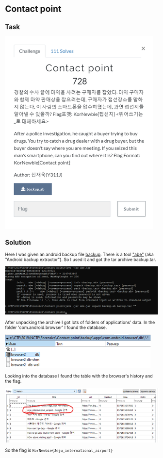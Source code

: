 # Contact point

## Task

![task](./src/task.png)

## Solution

Here I was given an android backup file [backup](./src/backup.ab). There is a tool ["abe"](./src/abe.jar) (aka "Android backup extractor"). So I used it and got the tar archive backup.tar.

![unpacking](./src/unpacking.png)

After unpacking the archive I got lots of folders of applications' data. In the folder 'com.android.browser' I found the database.

![database](./src/database.png)

Looking into the database I found the table with the browser's history and the flag.

![history](./src/history.png)

So the flag is `KorNewbie{Jeju_international_airport}`